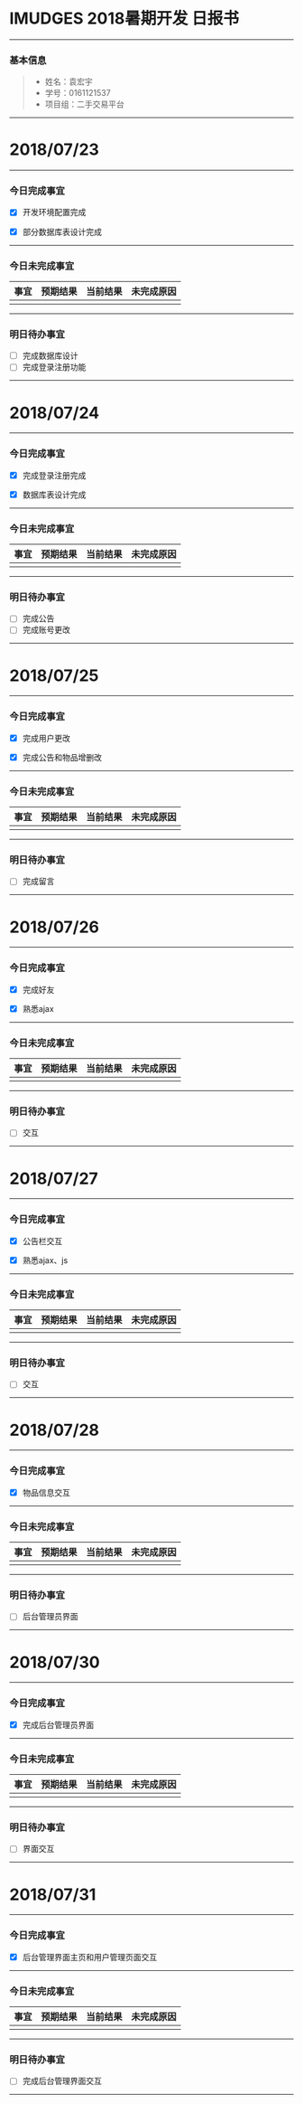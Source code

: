 # IMUDGES 2018暑期开发 日报书
-------


### 基本信息
> * 姓名：袁宏宇
> * 学号：0161121537
> * 项目组：二手交易平台
-------


# 2018/07/23

-------

### 今日完成事宜
- [x]  开发环境配置完成
- [x]  部分数据库表设计完成


-----
### 今日未完成事宜


| 事宜     |预期结果| 当前结果  | 未完成原因   | 
| --------   | -----:  | -----:  | :----:  |
|    |   |   |   |


------
### 明日待办事宜
- [ ] 完成数据库设计
- [ ] 完成登录注册功能
-------

# 2018/07/24

-------

### 今日完成事宜
- [x]  完成登录注册完成
- [x]  数据库表设计完成


-----
### 今日未完成事宜


| 事宜     |预期结果| 当前结果  | 未完成原因   | 
| --------   | -----:  | -----:  | :----:  |
|    |   |   |   |


------
### 明日待办事宜
- [ ] 完成公告
- [ ] 完成账号更改
-------

# 2018/07/25

-------

### 今日完成事宜
- [x]  完成用户更改
- [x]  完成公告和物品增删改


-----
### 今日未完成事宜


| 事宜     |预期结果| 当前结果  | 未完成原因   | 
| --------   | -----:  | -----:  | :----:  |
|    |   |   |   |


------
### 明日待办事宜
- [ ] 完成留言
-------

# 2018/07/26

-------

### 今日完成事宜
- [x]  完成好友
- [x]  熟悉ajax


-----
### 今日未完成事宜


| 事宜     |预期结果| 当前结果  | 未完成原因   | 
| --------   | -----:  | -----:  | :----:  |
|    |   |   |   |


------
### 明日待办事宜
- [ ] 交互
-------


# 2018/07/27

-------

### 今日完成事宜
- [x]  公告栏交互
- [x]  熟悉ajax、js


-----
### 今日未完成事宜


| 事宜     |预期结果| 当前结果  | 未完成原因   | 
| --------   | -----:  | -----:  | :----:  |
|    |   |   |   |


------
### 明日待办事宜
- [ ] 交互
-------

# 2018/07/28

-------

### 今日完成事宜
- [x]  物品信息交互


-----
### 今日未完成事宜


| 事宜     |预期结果| 当前结果  | 未完成原因   | 
| --------   | -----:  | -----:  | :----:  |
|    |   |   |   |


------
### 明日待办事宜
- [ ] 后台管理员界面
-------


# 2018/07/30

-------

### 今日完成事宜
- [x]  完成后台管理员界面


-----
### 今日未完成事宜


| 事宜     |预期结果| 当前结果  | 未完成原因   | 
| --------   | -----:  | -----:  | :----:  |
|    |   |   |   |


------
### 明日待办事宜
- [ ] 界面交互
-------


# 2018/07/31

-------

### 今日完成事宜
- [x]  后台管理界面主页和用户管理页面交互


-----
### 今日未完成事宜


| 事宜     |预期结果| 当前结果  | 未完成原因   | 
| --------   | -----:  | -----:  | :----:  |
|    |   |   |   |


------
### 明日待办事宜
- [ ] 完成后台管理界面交互
-------
